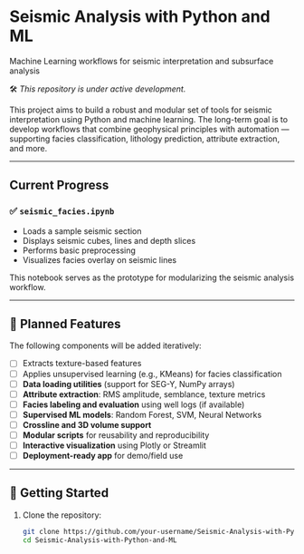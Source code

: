 # Seismic Analysis with Python and ML
Machine Learning workflows for seismic interpretation and subsurface analysis


🛠️ *This repository is under active development.*

This project aims to build a robust and modular set of tools for seismic interpretation using Python and machine learning. The long-term goal is to develop workflows that combine geophysical principles with automation — supporting facies classification, lithology prediction, attribute extraction, and more.

---

## Current Progress

### ✅ `seismic_facies.ipynb`
- Loads a sample seismic section
- Displays seismic cubes, lines and depth slices
- Performs basic preprocessing
- Visualizes facies overlay on seismic lines

This notebook serves as the prototype for modularizing the seismic analysis workflow.

---

## 🧭 Planned Features

The following components will be added iteratively:

- [ ] Extracts texture-based features
- [ ] Applies unsupervised learning (e.g., KMeans) for facies classification
- [ ] **Data loading utilities** (support for SEG-Y, NumPy arrays)
- [ ] **Attribute extraction**: RMS amplitude, semblance, texture metrics
- [ ] **Facies labeling and evaluation** using well logs (if available)
- [ ] **Supervised ML models**: Random Forest, SVM, Neural Networks
- [ ] **Crossline and 3D volume support**
- [ ] **Modular scripts** for reusability and reproducibility
- [ ] **Interactive visualization** using Plotly or Streamlit
- [ ] **Deployment-ready app** for demo/field use

---

## 🔧 Getting Started

1. Clone the repository:
   ```bash
   git clone https://github.com/your-username/Seismic-Analysis-with-Python-and-ML.git
   cd Seismic-Analysis-with-Python-and-ML

